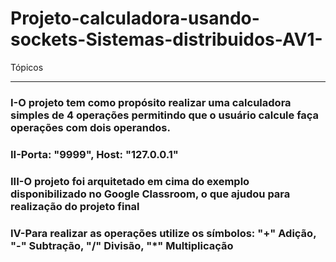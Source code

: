 # Projeto-calculadora-usando-sockets-Sistemas-distribuidos-AV1-
Tópicos<hr>
<h3>I-O projeto tem como propósito realizar uma calculadora simples de 4 operações permitindo que o usuário calcule faça operações com dois operandos.</h3><p>
<h3>II-Porta: "9999", Host: "127.0.0.1"</h3><p>
<h3>III-O projeto foi arquitetado em cima do exemplo disponibilizado no Google Classroom, o que ajudou para realização do projeto final</h3><p>
<h3>IV-Para realizar as operações utilize os símbolos: "+" Adição, "-" Subtração, "/" Divisão, "*" Multiplicação</h3>
